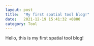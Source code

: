 ```yaml
---
layout: post
title:  "My first spatial tool blog!"
date:   2021-12-19 15:41:32 +0800
category: Tool
---
```


Hello, this is my first spatial tool blog!